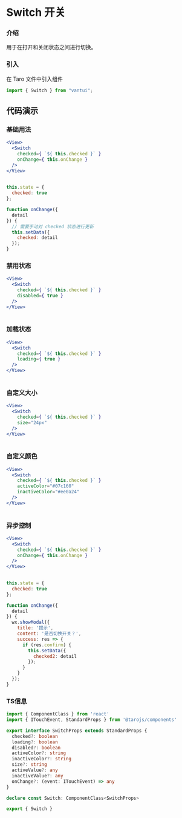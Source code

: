 # Switch 开关

### 介绍

用于在打开和关闭状态之间进行切换。

### 引入

在 Taro 文件中引入组件

```js
import { Switch } from "vantui"; 
```

## 代码演示

### 基础用法

```jsx
<View>
  <Switch
    checked={ `${ this.checked }` }
    onChange={ this.onChange }
  />
</View>
 
```

```js
this.state = {
  checked: true
};

function onChange({
  detail
}) {
  // 需要手动对 checked 状态进行更新
  this.setData({
    checked: detail
  });
} 
```

### 禁用状态

```jsx
<View>
  <Switch
    checked={ `${ this.checked }` }
    disabled={ true }
  />
</View>
 
```

### 加载状态

```jsx
<View>
  <Switch
    checked={ `${ this.checked }` }
    loading={ true }
  />
</View>
 
```

### 自定义大小

```jsx
<View>
  <Switch
    checked={ `${ this.checked }` }
    size="24px"
  />
</View>
 
```

### 自定义颜色

```jsx
<View>
  <Switch
    checked={ `${ this.checked }` }
    activeColor="#07c160"
    inactiveColor="#ee0a24"
  />
</View>
 
```

### 异步控制

```jsx
<View>
  <Switch
    checked={ `${ this.checked }` }
    onChange={ this.onChange }
  />
</View>
 
```

```js
this.state = {
  checked: true
};

function onChange({
  detail
}) {
  wx.showModal({
    title: '提示',
    content: '是否切换开关？',
    success: res => {
      if (res.confirm) {
        this.setData({
          checked2: detail
        });
      }
    }
  });
} 
```
### TS信息
```ts 
import { ComponentClass } from 'react'
import { ITouchEvent, StandardProps } from '@tarojs/components'

export interface SwitchProps extends StandardProps {
  checked?: boolean
  loading?: boolean
  disabled?: boolean
  activeColor?: string
  inactiveColor?: string
  size?: string
  activeValue?: any
  inactiveValue?: any
  onChange?: (event: ITouchEvent) => any
}

declare const Switch: ComponentClass<SwitchProps>

export { Switch }
```
